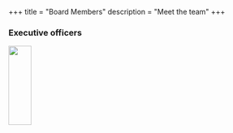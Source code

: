 +++
title = "Board Members"
description = "Meet the team"
+++


### Executive officers

<img src="https://github.com/adityadlele/aaase/tree/main/content/img/logo.png"  width="30%" height="20%">
